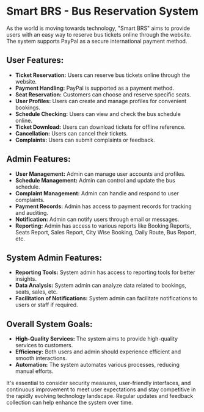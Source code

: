 # Smart BRS - Bus Reservation System

As the world is moving towards technology, "Smart BRS" aims to provide users with an easy way to reserve bus tickets online through the website. The system supports PayPal as a secure international payment method. 

## User Features:

- **Ticket Reservation:** Users can reserve bus tickets online through the website.
- **Payment Handling:** PayPal is supported as a payment method.
- **Seat Reservation:** Customers can choose and reserve specific seats.
- **User Profiles:** Users can create and manage profiles for convenient bookings.
- **Schedule Checking:** Users can view and check the bus schedule online.
- **Ticket Download:** Users can download tickets for offline reference.
- **Cancellation:** Users can cancel their tickets.
- **Complaints:** Users can submit complaints or feedback.

## Admin Features:

- **User Management:** Admin can manage user accounts and profiles.
- **Schedule Management:** Admin can control and update the bus schedule.
- **Complaint Management:** Admin can handle and respond to user complaints.
- **Payment Records:** Admin has access to payment records for tracking and auditing.
- **Notification:** Admin can notify users through email or messages.
- **Reporting:** Admin has access to various reports like Booking Reports, Seats Report, Sales Report, City Wise Booking, Daily Route, Bus Report, etc.

## System Admin Features:

- **Reporting Tools:** System admin has access to reporting tools for better insights.
- **Data Analysis:** System admin can analyze data related to bookings, seats, sales, etc.
- **Facilitation of Notifications:** System admin can facilitate notifications to users or staff if required.

## Overall System Goals:

- **High-Quality Services:** The system aims to provide high-quality services to customers.
- **Efficiency:** Both users and admin should experience efficient and smooth interactions.
- **Automation:** The system automates various processes, reducing manual efforts.

It's essential to consider security measures, user-friendly interfaces, and continuous improvement to meet user expectations and stay competitive in the rapidly evolving technology landscape. Regular updates and feedback collection can help enhance the system over time.
